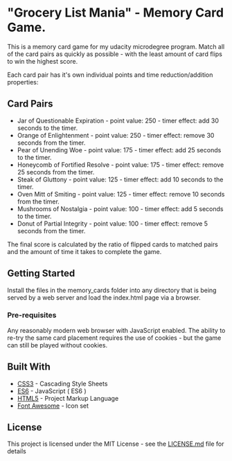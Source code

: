 # "Grocery List Mania" - Memory Card Game.

This is a memory card game for my udacity microdegree program. Match all of the card pairs as quickly as possible - with the least amount of card flips to win the highest score. 

Each card pair has it's own individual points and time reduction/addition properties:

## Card Pairs

* Jar of Questionable Expiration - point value: 250 - timer effect: add 30 seconds to the timer.
* Orange of Enlightenment - point value: 250 - timer effect: remove 30 seconds from the timer.
* Pear of Unending Woe - point value: 175 - timer effect: add 25 seconds to the timer.
* Honeycomb of Fortified Resolve - point value: 175 - timer effect: remove 25 seconds from the timer.
* Steak of Gluttony - point value: 125 - timer effect: add 10 seconds to the timer.
* Oven Mitt of Smiting - point value: 125 - timer effect: remove 10 seconds from the timer. 
* Mushrooms of Nostalgia - point value: 100 - timer effect: add 5 seconds to the timer.
* Donut of Partial Integrity - point value: 100 - timer effect: remove 5 seconds from the timer.

The final score is calculated by the ratio of flipped cards to matched pairs and the amount of time it takes to complete the game. 

## Getting Started

Install the files in the memory_cards folder into any directory that is being served by a web server and load the index.html page via a browser. 

### Pre-requisites

Any reasonably modern web browser with JavaScript enabled. The ability to re-try the same card placement requires the use of cookies - but the game can still be played without cookies. 

## Built With

* [CSS3](https://www.w3.org/Style/CSS/Overview.en.html) - Cascading Style Sheets
* [ES6](https://developer.mozilla.org/en-US/docs/Web/JavaScript) - JavaScript ( ES6 )
* [HTML5](https://developer.mozilla.org/en-US/docs/Web/Guide/HTML/HTML5) - Project Markup Language
* [Font Awesome](https://fontawesome.com/) - Icon set 

## License

This project is licensed under the MIT License - see the [LICENSE.md](LICENSE.md) file for details

